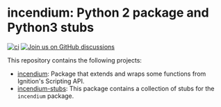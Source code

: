 # incendium: Python 2 package and Python3 stubs

[![ci](https://github.com/ignition-devs/incendium/actions/workflows/ci.yml/badge.svg)](https://github.com/ignition-devs/incendium/actions/workflows/ci.yml)
[![Join us on GitHub discussions](https://img.shields.io/badge/github-discussions-informational)](https://github.com/ignition-devs/incendium/discussions)

This repository contains the following projects:

- [incendium]: Package that extends and wraps some functions from Ignition's
  Scripting API.
- [incendium-stubs]: This package contains a collection of stubs for the
  `incendium` package.

[incendium]: https://github.com/ignition-devs/incendium/tree/main/pkg
[incendium-stubs]: https://github.com/ignition-devs/incendium/tree/main/stubs
